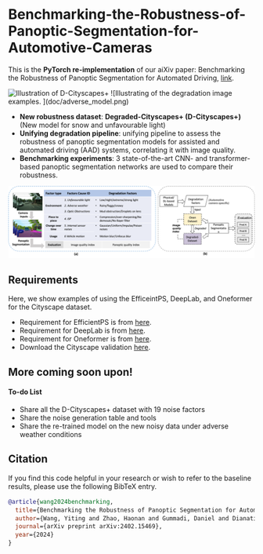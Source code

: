 # Benchmarking-the-Robustness-of-Panoptic-Segmentation-for-Automotive-Cameras

This is the **PyTorch re-implementation** of our aiXiv paper: 
Benchmarking the Robustness of Panoptic Segmentation for Automated Driving, [link](). 

<img src="docs/D-Cityscapes+.png" alt="Illustration of D-Cityscapes+" width="700"/>
![Illustrating of the degradation image examples. ](doc/adverse_model.png)

- **New robustness dataset**: **Degraded-Cityscapes+ (D-Cityscapes+)** (New model for snow and unfavourable light)
- **Unifying degradation pipeline**: unifying pipeline to assess the robustness of panoptic segmentation models for assisted and automated driving (AAD) systems, correlating it with image quality.
- **Benchmarking experiments**: 3 state-of-the-art CNN- and transformer-based panoptic segmentation networks are used to compare their robustness.

![Illustrating of the unifying degradation data generation pipeline. ](docs/pipeline.png)

## Requirements
Here, we show examples of using the EfficeintPS, DeepLab, and Oneformer for the Cityscape dataset. 
- Requirement for EfficientPS is from [here](https://github.com/DeepSceneSeg/EfficientPS#system-requirements).
- Requirement for DeepLab is from [here](https://github.com/bowenc0221/panoptic-deeplab/blob/master/tools_d2/README.md).
- Requirement for Oneformer is from [here](https://github.com/SHI-Labs/OneFormer).
- Download the Cityscape validation [here](https://mega.nz/folder/tS8QSaxL#5yhdfe9ogpKk18dRwX7WCw](https://www.cityscapes-dataset.com/downloads/)https://www.cityscapes-dataset.com/downloads/).

## More coming soon upon!

#### To-do List
- Share all the D-Cityscapes+ dataset with 19 noise factors
- Share the noise generation table and tools
- Share the re-trained model on the new noisy data under adverse weather conditions


## Citation
If you find this code helpful in your research or wish to refer to the baseline results, please use the following BibTeX entry.

```BibTeX
@article{wang2024benchmarking,
  title={Benchmarking the Robustness of Panoptic Segmentation for Automated Driving},
  author={Wang, Yiting and Zhao, Haonan and Gummadi, Daniel and Dianati, Mehrdad and Debattista, Kurt and Donzella, Valentina},
  journal={arXiv preprint arXiv:2402.15469},
  year={2024}
}
